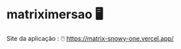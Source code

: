 # matriximersao :desktop_computer:

Site da aplicação : :computer_mouse:  https://matrix-snowy-one.vercel.app/
